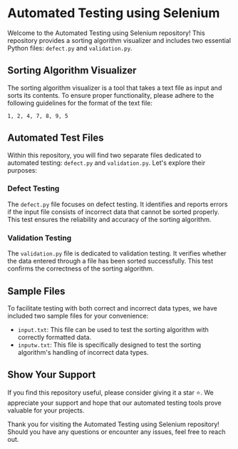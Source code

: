 # Automated Testing using Selenium

Welcome to the Automated Testing using Selenium repository! This repository provides a sorting algorithm visualizer and includes two essential Python files: `defect.py` and `validation.py`.

## Sorting Algorithm Visualizer

The sorting algorithm visualizer is a tool that takes a text file as input and sorts its contents. To ensure proper functionality, please adhere to the following guidelines for the format of the text file:

```
1, 2, 4, 7, 8, 9, 5
```

## Automated Test Files

Within this repository, you will find two separate files dedicated to automated testing: `defect.py` and `validation.py`. Let's explore their purposes:

### Defect Testing

The `defect.py` file focuses on defect testing. It identifies and reports errors if the input file consists of incorrect data that cannot be sorted properly. This test ensures the reliability and accuracy of the sorting algorithm.

### Validation Testing

The `validation.py` file is dedicated to validation testing. It verifies whether the data entered through a file has been sorted successfully. This test confirms the correctness of the sorting algorithm.

## Sample Files

To facilitate testing with both correct and incorrect data types, we have included two sample files for your convenience:

- `input.txt`: This file can be used to test the sorting algorithm with correctly formatted data.
- `inputw.txt`: This file is specifically designed to test the sorting algorithm's handling of incorrect data types.

## Show Your Support

If you find this repository useful, please consider giving it a star ⭐️. We appreciate your support and hope that our automated testing tools prove valuable for your projects.

Thank you for visiting the Automated Testing using Selenium repository! Should you have any questions or encounter any issues, feel free to reach out.
